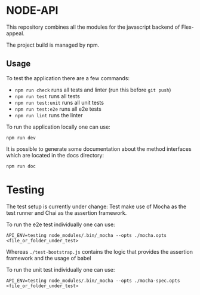 # NODE-API 

This repository combines all the modules for the javascript backend of Flex-appeal. 

The project build is managed by npm. 

## Usage 

To test the application there are a few commands: 

  - `npm run check` runs all tests and linter (run this before `git push`)
  - `npm run test` runs all tests 
  - `npm run test:unit` runs all unit tests 
  - `npm run test:e2e` runs all e2e tests 
  - `npm run lint` runs the linter 

To run the application locally one can use: 

  `npm run dev` 

It is possible to generate some documentation about the method interfaces which are located in the docs directory:

  `npm run doc`

# Testing 

The test setup is currently under change: 
Test make use of Mocha as the test runner and Chai as the assertion framework. 

To run the e2e test individually one can use: 
```
API_ENV=testing node_modules/.bin/_mocha --opts ./mocha.opts  <file_or_folder_under_test>
```
Whereas `./test-bootstrap.js` contains the logic that provides the assertion framework and the usage of babel 

To run the unit test individually one can use: 
```
API_ENV=testing node_modules/.bin/_mocha --opts ./mocha-spec.opts  <file_or_folder_under_test>
```
